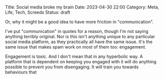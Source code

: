 Title: Social media broke my brain
Date: 2023-04-30 22:00
Category: Meta, Life, Tech, Screeds
Status: draft

Or, why it might be a good idea to have more friction in "communication".

I've put "communication" in quotes for a reason, though I'm not saying anything terribly original. Nor is this isn't anything unique to any particular social media platform, as they practically all have the same issue. It's the same issue that makes spam work on most of them too: engagement.

Engagement is toxic. And I don't mean that in any hyperbolic way. A platform that is dependent on keeping you engaged with it will do anything possible to prevent you from disengaging. It will train you towards behaviours that 
